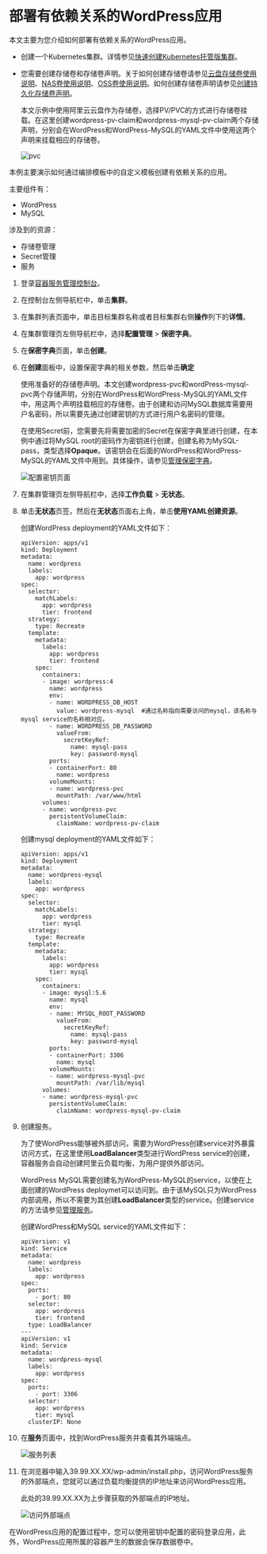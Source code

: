 # 部署有依赖关系的WordPress应用

本文主要为您介绍如何部署有依赖关系的WordPress应用。

-   创建一个Kubernetes集群。详情参见[快速创建Kubernetes托管版集群](/cn.zh-CN/快速入门/基础入门/快速创建Kubernetes托管版集群.md)。
-   您需要创建存储卷和存储卷声明。关于如何创建存储卷请参见[云盘存储卷使用说明](/cn.zh-CN/Kubernetes集群用户指南/存储-CSI/云盘存储卷/云盘存储卷使用说明.md)、[NAS卷使用说明](/cn.zh-CN/Kubernetes集群用户指南/存储-CSI/NAS存储卷/NAS卷使用说明.md)、[OSS卷使用说明](/cn.zh-CN/Kubernetes集群用户指南/存储-CSI/OSS存储卷/OSS卷使用说明.md)。如何创建存储卷声明请参见[创建持久化存储卷声明](/cn.zh-CN/Kubernetes集群用户指南/存储-Flexvolume/创建持久化存储卷声明.md)。

    本文示例中使用阿里云云盘作为存储卷，选择PV/PVC的方式进行存储卷挂载。在这里创建wordpress-pv-claim和wordpress-mysql-pv-claim两个存储声明，分别会在WordPress和WordPress-MySQL的YAML文件中使用这两个声明来挂载相应的存储卷。

    ![pvc](https://static-aliyun-doc.oss-accelerate.aliyuncs.com/assets/img/zh-CN/4600338161/p259989.png)


本例主要演示如何通过编排模板中的自定义模板创建有依赖关系的应用。

主要组件有：

-   WordPress
-   MySQL

涉及到的资源：

-   存储卷管理
-   Secret管理
-   服务

1.  登录[容器服务管理控制台](https://cs.console.aliyun.com)。

2.  在控制台左侧导航栏中，单击**集群**。

3.  在集群列表页面中，单击目标集群名称或者目标集群右侧**操作**列下的**详情**。

4.  在集群管理页左侧导航栏中，选择**配置管理** \> **保密字典**。

5.  在**保密字典**页面，单击**创建**。

6.  在**创建**面板中，设置保密字典的相关参数，然后单击**确定**

    使用准备好的存储卷声明。本文创建wordpress-pvc和wordPress-mysql-pvc两个存储声明，分别在WordPress和WordPress-MySQL的YAML文件中，用这两个声明挂载相应的存储卷。由于创建和访问MySQL数据库需要用户名密码，所以需要先通过创建密钥的方式进行用户名密码的管理。

    在使用Secret前，您需要先将需要加密的Secret在保密字典里进行创建，在本例中通过将MySQL root的密码作为密钥进行创建，创建名称为MySQL-pass，类型选择**Opaque**。该密钥会在后面的WordPress和WordPress-MySQL的YAML文件中用到。具体操作，请参见[管理保密字典](/cn.zh-CN/Kubernetes集群用户指南/应用/配置项及保密字典/管理保密字典.md)。

    ![配置密钥页面](https://static-aliyun-doc.oss-accelerate.aliyuncs.com/assets/img/zh-CN/3333659951/p7693.png)

7.  在集群管理页左侧导航栏中，选择**工作负载** \> **无状态**。

8.  单击**无状态**页签，然后在**无状态**页面右上角，单击**使用YAML创建资源**。

    创建WordPress deployment的YAML文件如下：

    ```
    apiVersion: apps/v1
    kind: Deployment
    metadata:
      name: wordpress
      labels:
        app: wordpress
    spec:
      selector:
        matchLabels:
          app: wordpress
          tier: frontend
      strategy:
        type: Recreate
      template:
        metadata:
          labels:
            app: wordpress
            tier: frontend
        spec:
          containers:
          - image: wordpress:4
            name: wordpress
            env:
            - name: WORDPRESS_DB_HOST
              value: wordpress-mysql  #通过名称指向需要访问的mysql，该名称与mysql service的名称相对应。
            - name: WORDPRESS_DB_PASSWORD
              valueFrom:
                secretKeyRef:
                  name: mysql-pass
                  key: password-mysql
            ports:
            - containerPort: 80
              name: wordpress
            volumeMounts:
            - name: wordpress-pvc
              mountPath: /var/www/html
          volumes:
          - name: wordpress-pvc
            persistentVolumeClaim:
              claimName: wordpress-pv-claim
    ```

    创建mysql deployment的YAML文件如下：

    ```
    apiVersion: apps/v1
    kind: Deployment
    metadata:
      name: wordpress-mysql
      labels:
        app: wordpress
    spec:
      selector:
        matchLabels:
          app: wordpress
          tier: mysql
      strategy:
        type: Recreate
      template:
        metadata:
          labels:
            app: wordpress
            tier: mysql
        spec:
          containers:
          - image: mysql:5.6
            name: mysql
            env:
            - name: MYSQL_ROOT_PASSWORD
              valueFrom:
                secretKeyRef:
                  name: mysql-pass
                  key: password-mysql
            ports:
            - containerPort: 3306
              name: mysql
            volumeMounts:
            - name: wordpress-mysql-pvc
              mountPath: /var/lib/mysql
          volumes:
          - name: wordpress-mysql-pvc
            persistentVolumeClaim:
              claimName: wordpress-mysql-pv-claim
    ```

9.  创建服务。

    为了使WordPress能够被外部访问，需要为WordPress创建service对外暴露访问方式，在这里使用**LoadBalancer**类型进行WordPress service的创建，容器服务会自动创建阿里云负载均衡，为用户提供外部访问。

    WordPress MySQL需要创建名为WordPress-MySQL的service，以使在上面创建的WordPress deploymet可以访问到。由于该MySQL只为WordPress内部调用，所以不需要为其创建**LoadBalancer**类型的service。创建service的方法请参见[管理服务](/cn.zh-CN/Kubernetes集群用户指南/网络/Service管理/管理服务.md)。

    创建WordPress和MySQL service的YAML文件如下：

    ```
    apiVersion: v1
    kind: Service
    metadata:
      name: wordpress
      labels:
        app: wordpress
    spec:
      ports:
        - port: 80
      selector:
        app: wordpress
        tier: frontend
      type: LoadBalancer
    ---
    apiVersion: v1
    kind: Service
    metadata:
      name: wordpress-mysql
      labels:
        app: wordpress
    spec:
      ports:
        - port: 3306
      selector:
        app: wordpress
        tier: mysql
      clusterIP: None
    ```

10. 在**服务**页面中，找到WordPress服务并查看其外端端点。

    ![服务列表](https://static-aliyun-doc.oss-accelerate.aliyuncs.com/assets/img/zh-CN/4600338161/p7695.png)

11. 在浏览器中输入39.99.XX.XX/wp-admin/install.php，访问WordPress服务的外部端点，您就可以通过负载均衡提供的IP地址来访问WordPress应用。

    此处的39.99.XX.XX为上步骤获取的外部端点的IP地址。

    ![访问外部端点](https://static-aliyun-doc.oss-accelerate.aliyuncs.com/assets/img/zh-CN/3333659951/p7696.png)


在WordPress应用的配置过程中，您可以使用密钥中配置的密码登录应用，此外，WordPress应用所属的容器产生的数据会保存数据卷中。

